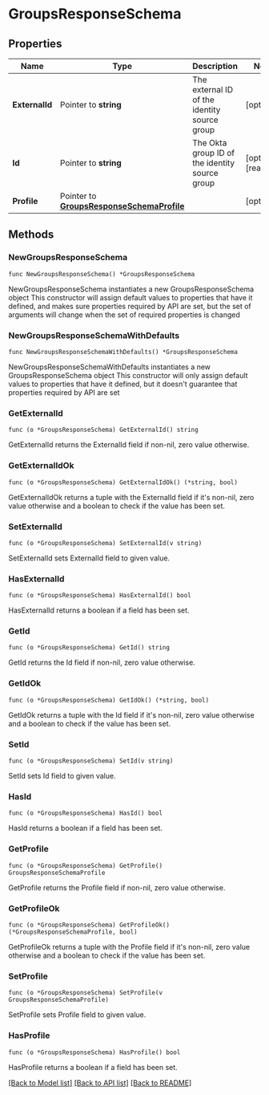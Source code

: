 # GroupsResponseSchema

## Properties

Name | Type | Description | Notes
------------ | ------------- | ------------- | -------------
**ExternalId** | Pointer to **string** | The external ID of the identity source group | [optional] 
**Id** | Pointer to **string** | The Okta group ID of the identity source group | [optional] [readonly] 
**Profile** | Pointer to [**GroupsResponseSchemaProfile**](GroupsResponseSchemaProfile.md) |  | [optional] 

## Methods

### NewGroupsResponseSchema

`func NewGroupsResponseSchema() *GroupsResponseSchema`

NewGroupsResponseSchema instantiates a new GroupsResponseSchema object
This constructor will assign default values to properties that have it defined,
and makes sure properties required by API are set, but the set of arguments
will change when the set of required properties is changed

### NewGroupsResponseSchemaWithDefaults

`func NewGroupsResponseSchemaWithDefaults() *GroupsResponseSchema`

NewGroupsResponseSchemaWithDefaults instantiates a new GroupsResponseSchema object
This constructor will only assign default values to properties that have it defined,
but it doesn't guarantee that properties required by API are set

### GetExternalId

`func (o *GroupsResponseSchema) GetExternalId() string`

GetExternalId returns the ExternalId field if non-nil, zero value otherwise.

### GetExternalIdOk

`func (o *GroupsResponseSchema) GetExternalIdOk() (*string, bool)`

GetExternalIdOk returns a tuple with the ExternalId field if it's non-nil, zero value otherwise
and a boolean to check if the value has been set.

### SetExternalId

`func (o *GroupsResponseSchema) SetExternalId(v string)`

SetExternalId sets ExternalId field to given value.

### HasExternalId

`func (o *GroupsResponseSchema) HasExternalId() bool`

HasExternalId returns a boolean if a field has been set.

### GetId

`func (o *GroupsResponseSchema) GetId() string`

GetId returns the Id field if non-nil, zero value otherwise.

### GetIdOk

`func (o *GroupsResponseSchema) GetIdOk() (*string, bool)`

GetIdOk returns a tuple with the Id field if it's non-nil, zero value otherwise
and a boolean to check if the value has been set.

### SetId

`func (o *GroupsResponseSchema) SetId(v string)`

SetId sets Id field to given value.

### HasId

`func (o *GroupsResponseSchema) HasId() bool`

HasId returns a boolean if a field has been set.

### GetProfile

`func (o *GroupsResponseSchema) GetProfile() GroupsResponseSchemaProfile`

GetProfile returns the Profile field if non-nil, zero value otherwise.

### GetProfileOk

`func (o *GroupsResponseSchema) GetProfileOk() (*GroupsResponseSchemaProfile, bool)`

GetProfileOk returns a tuple with the Profile field if it's non-nil, zero value otherwise
and a boolean to check if the value has been set.

### SetProfile

`func (o *GroupsResponseSchema) SetProfile(v GroupsResponseSchemaProfile)`

SetProfile sets Profile field to given value.

### HasProfile

`func (o *GroupsResponseSchema) HasProfile() bool`

HasProfile returns a boolean if a field has been set.


[[Back to Model list]](../README.md#documentation-for-models) [[Back to API list]](../README.md#documentation-for-api-endpoints) [[Back to README]](../README.md)


